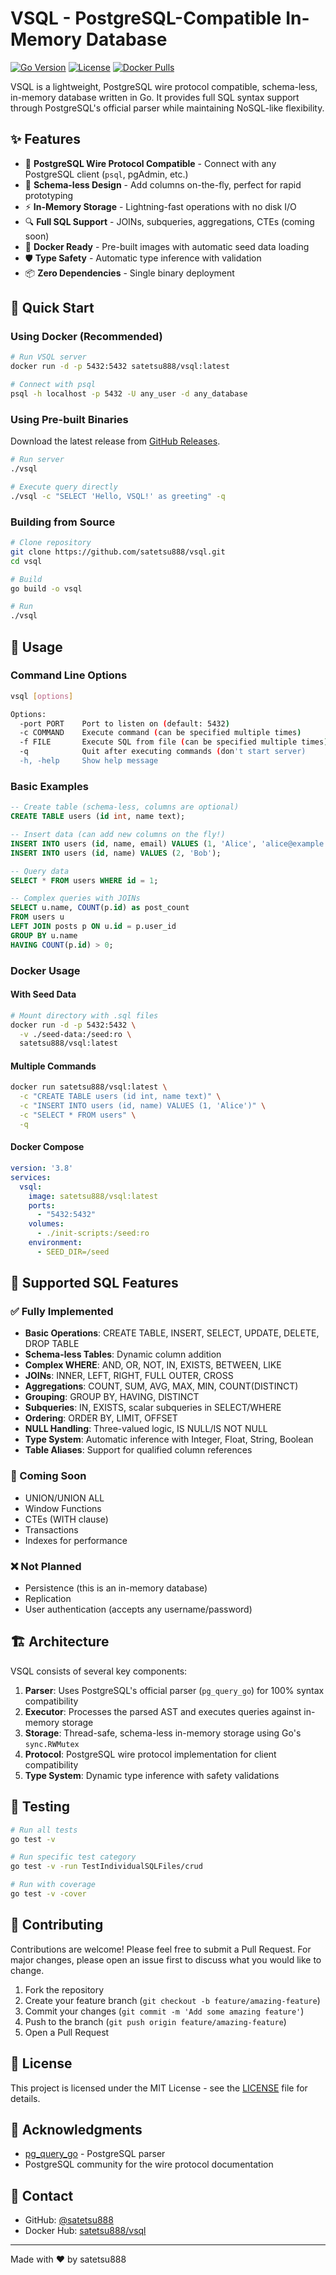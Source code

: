# VSQL - PostgreSQL-Compatible In-Memory Database

[![Go Version](https://img.shields.io/badge/Go-1.24+-blue.svg)](https://golang.org)
[![License](https://img.shields.io/badge/license-MIT-green.svg)](LICENSE)
[![Docker Pulls](https://img.shields.io/docker/pulls/satetsu888/vsql.svg)](https://hub.docker.com/r/satetsu888/vsql)

VSQL is a lightweight, PostgreSQL wire protocol compatible, schema-less, in-memory database written in Go. It provides full SQL syntax support through PostgreSQL's official parser while maintaining NoSQL-like flexibility.

## ✨ Features

- 🚀 **PostgreSQL Wire Protocol Compatible** - Connect with any PostgreSQL client (`psql`, pgAdmin, etc.)
- 🔄 **Schema-less Design** - Add columns on-the-fly, perfect for rapid prototyping
- ⚡ **In-Memory Storage** - Lightning-fast operations with no disk I/O
- 🔍 **Full SQL Support** - JOINs, subqueries, aggregations, CTEs (coming soon)
- 🐳 **Docker Ready** - Pre-built images with automatic seed data loading
- 🛡️ **Type Safety** - Automatic type inference with validation
- 📦 **Zero Dependencies** - Single binary deployment

## 🚀 Quick Start

### Using Docker (Recommended)

```bash
# Run VSQL server
docker run -d -p 5432:5432 satetsu888/vsql:latest

# Connect with psql
psql -h localhost -p 5432 -U any_user -d any_database
```

### Using Pre-built Binaries

Download the latest release from [GitHub Releases](https://github.com/satetsu888/vsql/releases).

```bash
# Run server
./vsql

# Execute query directly
./vsql -c "SELECT 'Hello, VSQL!' as greeting" -q
```

### Building from Source

```bash
# Clone repository
git clone https://github.com/satetsu888/vsql.git
cd vsql

# Build
go build -o vsql

# Run
./vsql
```

## 📖 Usage

### Command Line Options

```bash
vsql [options]

Options:
  -port PORT    Port to listen on (default: 5432)
  -c COMMAND    Execute command (can be specified multiple times)
  -f FILE       Execute SQL from file (can be specified multiple times)
  -q            Quit after executing commands (don't start server)
  -h, -help     Show help message
```

### Basic Examples

```sql
-- Create table (schema-less, columns are optional)
CREATE TABLE users (id int, name text);

-- Insert data (can add new columns on the fly!)
INSERT INTO users (id, name, email) VALUES (1, 'Alice', 'alice@example.com');
INSERT INTO users (id, name) VALUES (2, 'Bob');

-- Query data
SELECT * FROM users WHERE id = 1;

-- Complex queries with JOINs
SELECT u.name, COUNT(p.id) as post_count
FROM users u
LEFT JOIN posts p ON u.id = p.user_id
GROUP BY u.name
HAVING COUNT(p.id) > 0;
```

### Docker Usage

#### With Seed Data
```bash
# Mount directory with .sql files
docker run -d -p 5432:5432 \
  -v ./seed-data:/seed:ro \
  satetsu888/vsql:latest
```

#### Multiple Commands
```bash
docker run satetsu888/vsql:latest \
  -c "CREATE TABLE users (id int, name text)" \
  -c "INSERT INTO users (id, name) VALUES (1, 'Alice')" \
  -c "SELECT * FROM users" \
  -q
```

#### Docker Compose
```yaml
version: '3.8'
services:
  vsql:
    image: satetsu888/vsql:latest
    ports:
      - "5432:5432"
    volumes:
      - ./init-scripts:/seed:ro
    environment:
      - SEED_DIR=/seed
```

## 🔧 Supported SQL Features

### ✅ Fully Implemented

- **Basic Operations**: CREATE TABLE, INSERT, SELECT, UPDATE, DELETE, DROP TABLE
- **Schema-less Tables**: Dynamic column addition
- **Complex WHERE**: AND, OR, NOT, IN, EXISTS, BETWEEN, LIKE
- **JOINs**: INNER, LEFT, RIGHT, FULL OUTER, CROSS
- **Aggregations**: COUNT, SUM, AVG, MAX, MIN, COUNT(DISTINCT)
- **Grouping**: GROUP BY, HAVING, DISTINCT
- **Subqueries**: IN, EXISTS, scalar subqueries in SELECT/WHERE
- **Ordering**: ORDER BY, LIMIT, OFFSET
- **NULL Handling**: Three-valued logic, IS NULL/IS NOT NULL
- **Type System**: Automatic inference with Integer, Float, String, Boolean
- **Table Aliases**: Support for qualified column references

### 🚧 Coming Soon

- UNION/UNION ALL
- Window Functions
- CTEs (WITH clause)
- Transactions
- Indexes for performance

### ❌ Not Planned

- Persistence (this is an in-memory database)
- Replication
- User authentication (accepts any username/password)

## 🏗️ Architecture

VSQL consists of several key components:

1. **Parser**: Uses PostgreSQL's official parser (`pg_query_go`) for 100% syntax compatibility
2. **Executor**: Processes the parsed AST and executes queries against in-memory storage
3. **Storage**: Thread-safe, schema-less in-memory storage using Go's `sync.RWMutex`
4. **Protocol**: PostgreSQL wire protocol implementation for client compatibility
5. **Type System**: Dynamic type inference with safety validations

## 🧪 Testing

```bash
# Run all tests
go test -v

# Run specific test category
go test -v -run TestIndividualSQLFiles/crud

# Run with coverage
go test -v -cover
```

## 🤝 Contributing

Contributions are welcome! Please feel free to submit a Pull Request. For major changes, please open an issue first to discuss what you would like to change.

1. Fork the repository
2. Create your feature branch (`git checkout -b feature/amazing-feature`)
3. Commit your changes (`git commit -m 'Add some amazing feature'`)
4. Push to the branch (`git push origin feature/amazing-feature`)
5. Open a Pull Request

## 📝 License

This project is licensed under the MIT License - see the [LICENSE](LICENSE) file for details.

## 🙏 Acknowledgments

- [pg_query_go](https://github.com/pganalyze/pg_query_go) - PostgreSQL parser
- PostgreSQL community for the wire protocol documentation

## 📧 Contact

- GitHub: [@satetsu888](https://github.com/satetsu888)
- Docker Hub: [satetsu888/vsql](https://hub.docker.com/r/satetsu888/vsql)

---

Made with ❤️ by satetsu888